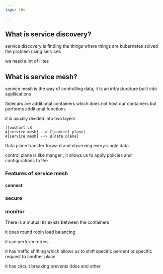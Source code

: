 ```yaml
---
tags: k8s

---
```


## What is service discovery?

service discovery is finding the things where things are kubernetes solved the problem using services

we need a lot of ilites

## What is service mesh?

service mesh is the way of controlling data, it is an infrasturcture built into appllications

Sidecars are additional containers which does not host our containers but performs additional functions

it is usually divided into two layers
```mermaid
flowchart LR
A[service mesh] --> C[control plane]
A[service mesh] --> B[data plane]

```

Data plane transfer forward and observing every single data

control plane is like manger , it allows us to apply policies and configurations to the 

### Features of service mesh

#### connect
### secure
### monitor

There is a mutual tls exists between the containers

it does round robin load balancing

it can perform retries

it has traffic shifting which allows us to shift specific percent or specific request to another place

it has circuit breaking
prevents ddos and other 

